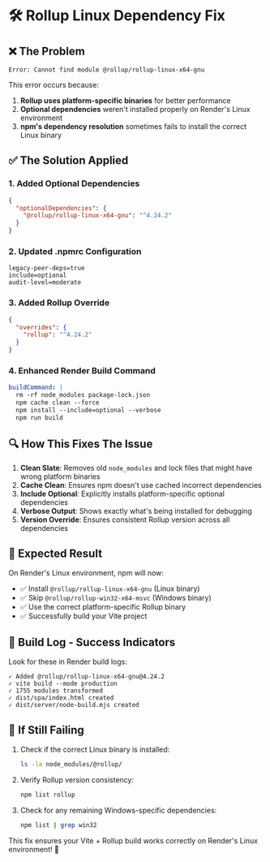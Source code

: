 # 🛠️ Rollup Linux Dependency Fix

## ❌ **The Problem**
```
Error: Cannot find module @rollup/rollup-linux-x64-gnu
```

This error occurs because:
1. **Rollup uses platform-specific binaries** for better performance
2. **Optional dependencies** weren't installed properly on Render's Linux environment
3. **npm's dependency resolution** sometimes fails to install the correct Linux binary

## ✅ **The Solution Applied**

### 1. **Added Optional Dependencies**
```json
{
  "optionalDependencies": {
    "@rollup/rollup-linux-x64-gnu": "^4.24.2"
  }
}
```

### 2. **Updated .npmrc Configuration**
```
legacy-peer-deps=true
include=optional
audit-level=moderate
```

### 3. **Added Rollup Override**
```json
{
  "overrides": {
    "rollup": "^4.24.2"
  }
}
```

### 4. **Enhanced Render Build Command**
```yaml
buildCommand: |
  rm -rf node_modules package-lock.json
  npm cache clean --force
  npm install --include=optional --verbose
  npm run build
```

## 🔍 **How This Fixes The Issue**

1. **Clean Slate**: Removes old `node_modules` and lock files that might have wrong platform binaries
2. **Cache Clean**: Ensures npm doesn't use cached incorrect dependencies
3. **Include Optional**: Explicitly installs platform-specific optional dependencies
4. **Verbose Output**: Shows exactly what's being installed for debugging
5. **Version Override**: Ensures consistent Rollup version across all dependencies

## 🎯 **Expected Result**

On Render's Linux environment, npm will now:
- ✅ Install `@rollup/rollup-linux-x64-gnu` (Linux binary)
- ✅ Skip `@rollup/rollup-win32-x64-msvc` (Windows binary)
- ✅ Use the correct platform-specific Rollup binary
- ✅ Successfully build your Vite project

## 📝 **Build Log - Success Indicators**

Look for these in Render build logs:
```
✓ Added @rollup/rollup-linux-x64-gnu@4.24.2
✓ vite build --mode production
✓ 1755 modules transformed
✓ dist/spa/index.html created
✓ dist/server/node-build.mjs created
```

## 🚨 **If Still Failing**

1. Check if the correct Linux binary is installed:
   ```bash
   ls -la node_modules/@rollup/
   ```

2. Verify Rollup version consistency:
   ```bash
   npm list rollup
   ```

3. Check for any remaining Windows-specific dependencies:
   ```bash
   npm list | grep win32
   ```

This fix ensures your Vite + Rollup build works correctly on Render's Linux environment! 🎉
